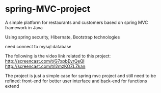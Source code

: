 spring-MVC-project
==================

A simple platform for restaurants and customers based on spring MVC framework in Java

Using spring security, Hibernate, Bootstrap technologies

need connect to mysql database

The following is the video link related to this project:
http://screencast.com/t/G7xpbEyrQeQl
http://screencast.com/t/l2mzKOZLZkan

The project is just a simple case for spring mvc project and still need to be refined:
front-end for better user interface and back-end for functions extend
